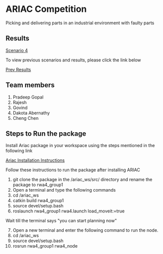 # ARIAC Competition

Picking and delivering parts in an industrial environment with faulty parts

## Results
[Scenario 4](https://www.youtube.com/watch?v=gOvaSLe7cJw)

To view previous scenarios and results, please click the link below

[Prev Results](https://github.com/Pradeep-Gopal/ARIAC---Agile-Software-Development-for-Robots)

## Team members
1. Pradeep Gopal
2. Rajesh 
3. Govind
4. Dakota Abernathy
5. Cheng Chen

## Steps to Run the package

Install Ariac package in your workspace using the steps mentioned in the following link

[Ariac Installation Instructions](https://github.com/usnistgov/ARIAC/blob/master/wiki/tutorials/installation.md)


Follow these instructions to run the package after installing ARIAC

1. git clone the package in the /ariac_ws/src/ directory and rename the package to rwa4_group1
2. Open a terminal and type the following commands
3. cd /ariac_ws
4. catkin build rwa4_group1
5. source devel/setup.bash
6. roslaunch rwa4_group1 rwa4.launch load_moveit:=true

Wait till the terminal says "you can start planning now"

7. Open a new terminal and enter the following command to run the node.
8. cd /ariac_ws
9. source devel/setup.bash
10. rosrun rwa4_group1 rwa4_node

